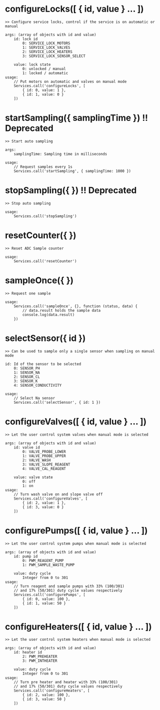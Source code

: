 # configureLocks([ { id, value } ... ])
    >> Configure service locks, control if the service is on automatic or manual

    args: (array of objects with id and value)
        id: lock id
            0: SERVICE_LOCK_MOTORS
            1: SERVICE_LOCK_VALVES
            2: SERVICE_LOCK_HEATERS
            3: SERVICE_LOCK_SENSOR_SELECT
            
        value: lock state
            0: unlocked / manual
            1: locked / automatic
    usage:
        // Put motors on automatic and valves on manual mode
        Services.call('configureLocks', [
            { id: 0, value: 1 },
            { id: 1, value: 0 }
        ]) 
        
# startSampling({ samplingTime }) !! Deprecated
    >> Start auto sampling

    args:
	    samplingTime: Sampling time in milliseconds

	usage:
		// Request samples every 1s
		Services.call('startSampling', { samplingTime: 1000 }) 

# stopSampling({ }) !! Deprecated
	>> Stop auto sampling
    
    usage:
		Services.call('stopSampling') 

# resetCounter({ }) 
    >> Reset ADC Sample counter

    usage:
        Services.call('resetCounter') 

# sampleOnce({ }) 
    >> Request one sample 

    usage:
        Services.call('sampleOnce', {}, function (status, data) {
            // data.result holds the sample data
            console.log(data.result) 
        }) 

# selectSensor({ id })
    >> Can be used to sample only a single sensor when sampling on manual mode

	id: Id of the sensor to be selected
		0: SENSOR_PH
		1: SENSOR_NA
		2: SENSOR_CL
		3: SENSOR_K
		4: SENSOR_CONDUCTIVITY

	usage:
	    // Select Na sensor
		Services.call('selectSensor', { id: 1 }) 

# configureValves([ { id, value } ... ])
    >> Let the user control system valves when manual mode is selected

    args: (array of objects with id and value)
        id: valve id
            0: VALVE_PROBE_LOWER
            1: VALVE_PROBE_UPPER
            2: VALVE_WASH
            3: VALVE_SLOPE_REAGENT
            4: VALVE_CAL_REAGENT
        
        value: valve state
            0: off
            1: on
    usage:
        // Turn wash valve on and slope valve off
        Services.call('configureValves', [
            { id: 2, value: 1 },
            { id: 3, value: 0 }
        ]) 

# configurePumps([ { id, value } ... ])
    >> Let the user control system pumps when manual mode is selected

    args: (array of objects with id and value)
        id: pump id
            0: PWM_REAGENT_PUMP
            1: PWM_SAMPLE_WASTE_PUMP
        
        value: duty cycle 
            Integer from 0 to 301
    usage:
        // Turn reagent and sample pumps with 33% (100/301) 
        // and 17% (50/301) duty cycle values respectively
        Services.call('configurePumps', [
            { id: 0, value: 100 },
            { id: 1, value: 50 }
        ]) 

# configureHeaters([ { id, value } ... ])
    >> Let the user control system heaters when manual mode is selected

    args: (array of objects with id and value)
        id: heater id
            2: PWM_PREHEATER
            3: PWM_INTHEATER
        
        value: duty cycle 
            Integer from 0 to 301
    usage:
        // Turn pre heater and heater with 33% (100/301) 
        // and 17% (50/301) duty cycle values respectively
        Services.call('configureHeaters', [
            { id: 2, value: 100 },
            { id: 3, value: 50 }
        ])

